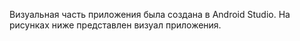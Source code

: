 Визуальная часть приложения была создана в Android Studio.
На рисунках ниже представлен визуал приложения. 
